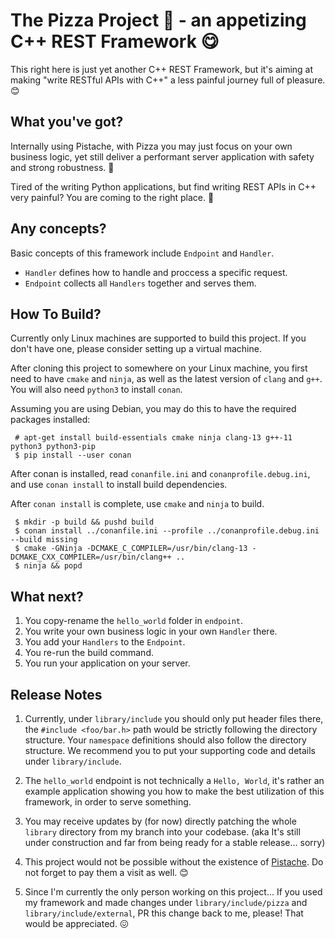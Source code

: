 # The Pizza Project 🍕 - an appetizing C++ REST Framework 😋

This right here is just yet another C++ REST Framework, but it's aiming at making "write RESTful APIs with C++" a less painful journey full of pleasure. 😊

## What you've got?

Internally using Pistache, with Pizza you may just focus on your own business logic, yet still deliver a performant server application with safety and strong robustness. 🍻

Tired of the writing Python applications, but find writing REST APIs in C++ very painful? You are coming to the right place. 🤫

## Any concepts?

Basic concepts of this framework include `Endpoint` and `Handler`.

 * `Handler` defines how to handle and proccess a specific request.
 * `Endpoint` collects all `Handlers` together and serves them.

## How To Build?

Currently only Linux machines are supported to build this project. If you don't have one, please consider setting up a virtual machine.

After cloning this project to somewhere on your Linux machine, you first need to have `cmake` and `ninja`, as well as the latest version of `clang` and `g++`. You will also need `python3` to install `conan`.

Assuming you are using Debian, you may do this to have the required packages installed:

```
 # apt-get install build-essentials cmake ninja clang-13 g++-11 python3 python3-pip
 $ pip install --user conan
```

After conan is installed, read `conanfile.ini` and `conanprofile.debug.ini`, and use `conan install` to install build dependencies.

After `conan install` is complete, use `cmake` and `ninja` to build.

```
 $ mkdir -p build && pushd build
 $ conan install ../conanfile.ini --profile ../conanprofile.debug.ini --build missing
 $ cmake -GNinja -DCMAKE_C_COMPILER=/usr/bin/clang-13 -DCMAKE_CXX_COMPILER=/usr/bin/clang++ ..
 $ ninja && popd
```

## What next?

 1. You copy-rename the `hello_world` folder in `endpoint`.
 2. You write your own business logic in your own `Handler` there.
 3. You add your `Handlers` to the `Endpoint`.
 5. You re-run the build command.
 6. You run your application on your server.

## Release Notes

 1. Currently, under `library/include` you should only put header files there, the `#include <foo/bar.h>` path would be strictly following the directory structure. Your `namespace` definitions should also follow the directory structure. We recommend you to put your supporting code and details under `library/include`.

 2. The `hello_world` endpoint is not technically a `Hello, World`, it's rather an example application showing you how to make the best utilization of this framework, in order to serve something.

 3. You may receive updates by (for now) directly patching the whole `library` directory from my branch into your codebase. (aka It's still under construction and far from being ready for a stable release... sorry)

 4. This project would not be possible without the existence of [Pistache](https://github.com/pistacheio/pistache). Do not forget to pay them a visit as well. 😊

 5. Since I'm currently the only person working on this project... If you used my framework and made changes under `library/include/pizza` and `library/include/external`, PR this change back to me, please! That would be appreciated. 😖

